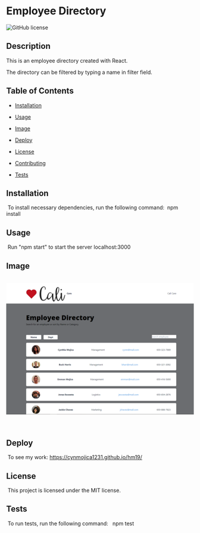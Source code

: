 # Employee Directory

![GitHub license](https://img.shields.io/badge/license-MIT-blue.svg)


## Description
This is an employee directory created with React.

The directory can be filtered by typing a name in filter field.


## Table of Contents
* [Installation](#installation) 
 
* [Usage](#usage) 

* [Image](#image)

* [Deploy](#deploy)
 
* [License](#license) 
 
* [Contributing](#contributing) 
 
* [Tests](#tests) 
 

## Installation
​
To install necessary dependencies, run the following command:
​
npm install
​
## Usage
​
Run "npm start" to start the server localhost:3000
​

## Image
​
![Image of user's view when you visit the site](./employee-directory.png)

​

## Deploy
​
To see my work: https://cynmojica1231.github.io/hm19/


## License
​
This project is licensed under the MIT license.


## Tests
​
To run tests, run the following command:
​
​
npm test

